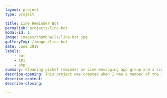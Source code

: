 ```yaml
---
layout: project
type: project

title: Line Reminder Bot
permalink: projects/line-bot
modal-id: 1
image: images/thumbnails/line-bot.jpg
galleryImg: /images/line-bot
date: June 2018
labels:
    - bot
    - API
    - php
summary: Cleaning picket reminder on Line messaging app group and a simple ask-answer bot.
describe-opening: This project was created when I was a member of the internal organization of the department (HMEI), which aims to make it easier for members to know the cleaning picket schedule as well as being an automatic reminder (bot) in the organization's internal chat group (Line). Created with the help of Line Messaging API with a server deployed on a free web hosting (PHP).
describe-content:
describe-closing: 

---
```

